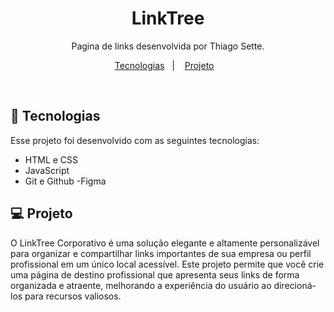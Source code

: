 <h1 align="center"> LinkTree </h1>

<p align="center">
Pagina de links desenvolvida por Thiago Sette.
</p>

<p align="center">
  <a href="#-tecnologias">Tecnologias</a>&nbsp;&nbsp;&nbsp;|&nbsp;&nbsp;&nbsp;
  <a href="#-projeto">Projeto</a>&nbsp;&nbsp;&nbsp;
</p>

<br>

## 🚀 Tecnologias

Esse projeto foi desenvolvido com as seguintes tecnologias:

- HTML e CSS
- JavaScript
- Git e Github
  -Figma

## 💻 Projeto

O LinkTree Corporativo é uma solução elegante e altamente personalizável para organizar e compartilhar links importantes de sua empresa ou perfil profissional em um único local acessível. Este projeto permite que você crie uma página de destino profissional que apresenta seus links de forma organizada e atraente, melhorando a experiência do usuário ao direcioná-los para recursos valiosos.
